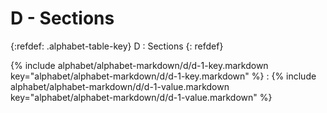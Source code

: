 # D - Sections

{:refdef: .alphabet-table-key}
D
: Sections
{: refdef}

{% include alphabet/alphabet-markdown/d/d-1-key.markdown key="alphabet/alphabet-markdown/d/d-1-key.markdown" %}
: {% include alphabet/alphabet-markdown/d/d-1-value.markdown key="alphabet/alphabet-markdown/d/d-1-value.markdown" %}
